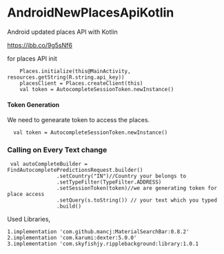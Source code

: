 # AndroidNewPlacesApiKotlin
Android updated places API with Kotlin

https://ibb.co/9g5sNf6

 for places API init
 
        Places.initialize(this@MainActivity, resources.getString(R.string.api_key))
        placesClient = Places.createClient(this)
        val token = AutocompleteSessionToken.newInstance()
        
        
#### Token Generation
  We need to genearate token to access the places. 
  
      val token = AutocompleteSessionToken.newInstance()
        
        
### Calling on Every Text change
 
     val autoCompleteBuilder = FindAutocompletePredictionsRequest.builder()
                    .setCountry("IN")//Country your belongs to 
                    .setTypeFilter(TypeFilter.ADDRESS)
                    .setSessionToken(token)//we are generating token for place access
                    .setQuery(s.toString()) // your text which you typed
                    .build()
                    
                    
        
Used Libraries,
   
    1.implementation 'com.github.mancj:MaterialSearchBar:0.8.2'
    2.implementation 'com.karumi:dexter:5.0.0'
    3.implementation 'com.skyfishjy.ripplebackground:library:1.0.1
      
